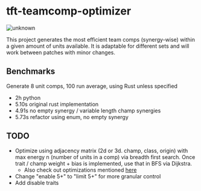 # tft-teamcomp-optimizer

![unknown](https://user-images.githubusercontent.com/39736205/124393917-e0536b80-dcca-11eb-8aed-ada95a06e3e3.png)

This project generates the most efficient team comps (synergy-wise) within a given amount of units available. It is adaptable for different sets and will work between patches with minor changes.

## Benchmarks

Generate 8 unit comps, 100 run average, using Rust unless specified

- 2h python
- 5.10s original rust implementation
- 4.91s no empty synergy / variable length champ synergies
- 5.73s refactor using enum, no empty synergy

## TODO

- Optimize using adjacency matrix (2d or 3d. champ, class, origin) with max energy n (number of units in a comp) via breadth first search. Once trait / champ weight + bias is implemented, use that in BFS via Dijkstra.
  - Also check out optimizations mentioned [here](https://redd.it/oams7w)
- Change "enable 5+" to "limit 5+" for more granular control
- Add disable traits